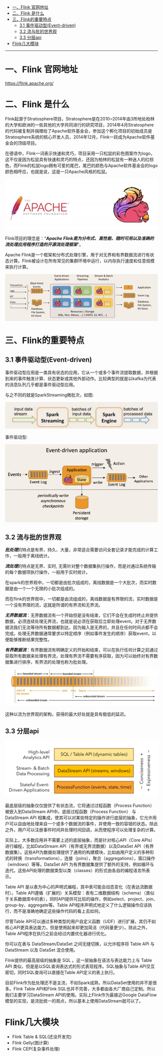 
* [一、Flink 官网地址](#%E4%B8%80flink-%E5%AE%98%E7%BD%91%E5%9C%B0%E5%9D%80)
* [二、Flink 是什么](#%E4%BA%8Cflink-%E6%98%AF%E4%BB%80%E4%B9%88)
* [三、Flink的重要特点](#%E4%B8%89flink%E7%9A%84%E9%87%8D%E8%A6%81%E7%89%B9%E7%82%B9)
  * [3\.1 事件驱动型(Event\-driven)](#31-%E4%BA%8B%E4%BB%B6%E9%A9%B1%E5%8A%A8%E5%9E%8Bevent-driven)
  * [3\.2 流与批的世界观](#32-%E6%B5%81%E4%B8%8E%E6%89%B9%E7%9A%84%E4%B8%96%E7%95%8C%E8%A7%82)
  * [3\.3 分层api](#33-%E5%88%86%E5%B1%82api)
* [Flink几大模块](#flink%E5%87%A0%E5%A4%A7%E6%A8%A1%E5%9D%97)

----
# 一、Flink 官网地址
https://flink.apache.org/

# 二、Flink 是什么
Flink起源于Stratosphere项目，Stratosphere是在2010~2014年由3所地处柏林的大学和欧洲的一些其他的大学共同进行的研究项目，2014年4月Stratosphere的代码被复制并捐赠给了Apache软件基金会，参加这个孵化项目的初始成员是Stratosphere系统的核心开发人员，2014年12月，Flink一跃成为Apache软件基金会的顶级项目。

在德语中，Flink一词表示快速和灵巧，项目采用一只松鼠的彩色图案作为logo，这不仅是因为松鼠具有快速和灵巧的特点，还因为柏林的松鼠有一种迷人的红棕色，而Flink的松鼠logo拥有可爱的尾巴，尾巴的颜色与Apache软件基金会的logo颜色相呼应，也就是说，这是一只Apache风格的松鼠。

![flink logo](../../img/flink/flink-logo.png)

Flink项目的理念是：“***Apache Flink是为分布式、高性能、随时可用以及准确的流处理应用程序打造的开源流处理框架***”。

Apache Flink是一个框架和分布式处理引擎，用于对无界和有界数据流进行有状态计算。Flink被设计在所有常见的集群环境中运行，以内存执行速度和任意规模来执行计算。

![flink 架构](../../img/flink/flink架构.png)

# 三、Flink的重要特点
## 3.1 事件驱动型(Event-driven)
事件驱动型应用是一类具有状态的应用，它从一个或多个事件流提取数据，并根据到来的事件触发计算、状态更新或其他外部动作。比较典型的就是以kafka为代表的消息队列几乎都是事件驱动型应用。

与之不同的就是SparkStreaming微批次，如图: 

![SparkStreaming微批次](../../img/flink/SparkStreaming微批次.png)

事件驱动型: 

![事件驱动型](../../img/flink/事件驱动型.png)

## 3.2 流与批的世界观
***批处理***的特点是有界、持久、大量，非常适合需要访问全套记录才能完成的计算工作，一般用于离线统计。

***流处理***的特点是无界、实时,  无需针对整个数据集执行操作，而是对通过系统传输的每个数据项执行操作，一般用于实时统计。

在spark的世界观中，一切都是由批次组成的，离线数据是一个大批次，而实时数据是由一个一个无限的小批次组成的。

而在flink的世界观中，一切都是由流组成的，离线数据是有界限的流，实时数据是一个没有界限的流，这就是所谓的有界流和无界流。

***无界数据流***：无界数据流有一个开始但是没有结束，它们不会在生成时终止并提供数据，必须连续处理无界流，也就是说必须在获取后立即处理event。对于无界数据流我们无法等待所有数据都到达，因为输入是无界的，并且在任何时间点都不会完成。处理无界数据通常要求以特定顺序（例如事件发生的顺序）获取event，以便能够推断结果完整性。

***有界数据流***：有界数据流有明确定义的开始和结束，可以在执行任何计算之前通过获取所有数据来处理有界流，处理有界流不需要有序获取，因为可以始终对有界数据集进行排序，有界流的处理也称为批处理。

![以流为世界观的架构](../../img/flink/以流为世界观的架构.png)

这种以流为世界观的架构，获得的最大好处就是具有极低的延迟。

## 3.3 分层api
![分层api](../../img/flink/分层api.png)

最底层级的抽象仅仅提供了有状态流，它将通过过程函数（Process Function）被嵌入到DataStream API中。底层过程函数（Process Function） 与 DataStream API 相集成，使其可以对某些特定的操作进行底层的抽象，它允许用户可以自由地处理来自一个或多个数据流的事件，并使用一致的容错的状态。除此之外，用户可以注册事件时间并处理时间回调，从而使程序可以处理复杂的计算。

实际上，大多数应用并不需要上述的底层抽象，而是针对核心API（Core APIs） 进行编程，比如DataStream API（有界或无界流数据）以及DataSet API（有界数据集）。这些API为数据处理提供了通用的构建模块，比如由用户定义的多种形式的转换（transformations），连接（joins），聚合（aggregations），窗口操作（windows）等等。DataSet API 为有界数据集提供了额外的支持，例如循环与迭代。这些API处理的数据类型以类（classes）的形式由各自的编程语言所表示。

Table API 是以表为中心的声明式编程，其中表可能会动态变化（在表达流数据时）。Table API遵循（扩展的）关系模型：表有二维数据结构（schema）（类似于关系数据库中的表），同时API提供可比较的操作，例如select、project、join、group-by、aggregate等。Table API程序声明式地定义了什么逻辑操作应该执行，而不是准确地确定这些操作代码的看上去如何。

尽管Table API可以通过多种类型的用户自定义函数（UDF）进行扩展，其仍不如核心API更具表达能力，但是使用起来却更加简洁（代码量更少）。除此之外，Table API程序在执行之前会经过内置优化器进行优化。

你可以在表与 DataStream/DataSet 之间无缝切换，以允许程序将 Table API 与 DataStream 以及 DataSet 混合使用。

Flink提供的最高层级的抽象是 SQL 。这一层抽象在语法与表达能力上与 Table API 类似，但是是以SQL查询表达式的形式表现程序。SQL抽象与Table API交互密切，同时SQL查询可以直接在Table API定义的表上执行。

目前Flink作为批处理还不是主流，不如Spark成熟，所以DataSet使用的并不是很多。Flink Table API和Flink SQL也并不完善，大多都由各大厂商自己定制。所以我们主要学习DataStream API的使用。实际上Flink作为最接近Google DataFlow模型的实现，是流批统一的观点，所以基本上使用DataStream就可以了。

# Flink几大模块
- Flink Table & SQL(还没开发完)
- Flink Gelly(图计算)
- Flink CEP(复杂事件处理)
